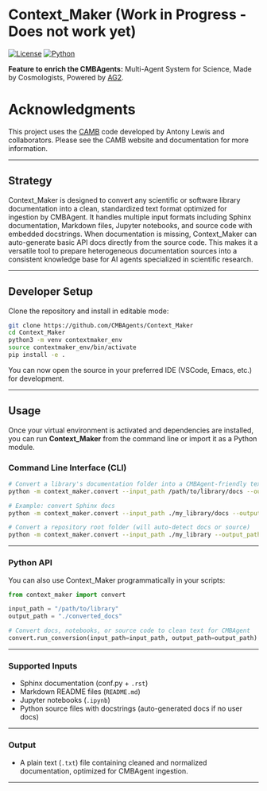 # Context_Maker (Work in Progress - Does not work yet)

[![License](https://img.shields.io/badge/license-MIT-blue.svg)](LICENSE)
[![Python](https://img.shields.io/badge/Python-3.8%2B-blue)](https://python.org)

**Feature to enrich the CMBAgents:** Multi-Agent System for Science, Made by Cosmologists, Powered by [AG2](https://github.com/ag2ai/ag2).
#
# Acknowledgments

This project uses the [CAMB](https://camb.info/) code developed by Antony Lewis and collaborators. Please see the CAMB website and documentation for more information.

---

## Strategy

Context_Maker is designed to convert any scientific or software library documentation into a clean, standardized text format optimized for ingestion by CMBAgent.
It handles multiple input formats including Sphinx documentation, Markdown files, Jupyter notebooks, and source code with embedded docstrings.
When documentation is missing, Context\_Maker can auto-generate basic API docs directly from the source code.
This makes it a versatile tool to prepare heterogeneous documentation sources into a consistent knowledge base for AI agents specialized in scientific research.

---

## Developer Setup

Clone the repository and install in editable mode:

```bash
git clone https://github.com/CMBAgents/Context_Maker
cd Context_Maker
python3 -m venv contextmaker_env
source contextmaker_env/bin/activate
pip install -e .
```

You can now open the source in your preferred IDE (VSCode, Emacs, etc.) for development.

---

## Usage

Once your virtual environment is activated and dependencies are installed, you can run **Context_Maker** from the command line or import it as a Python module.

### Command Line Interface (CLI)

```bash
# Convert a library's documentation folder into a CMBAgent-friendly text file
python -m context_maker.convert --input_path /path/to/library/docs --output_path ./converted_docs

# Example: convert Sphinx docs
python -m context_maker.convert --input_path ./my_library/docs --output_path ./my_library_converted

# Convert a repository root folder (will auto-detect docs or source)
python -m context_maker.convert --input_path ./my_library --output_path ./my_library_converted
```

---

### Python API

You can also use Context_Maker programmatically in your scripts:

```python
from context_maker import convert

input_path = "/path/to/library"
output_path = "./converted_docs"

# Convert docs, notebooks, or source code to clean text for CMBAgent
convert.run_conversion(input_path=input_path, output_path=output_path)
```

---

### Supported Inputs

* Sphinx documentation (conf.py + `.rst`)
* Markdown README files (`README.md`)
* Jupyter notebooks (`.ipynb`)
* Python source files with docstrings (auto-generated docs if no user docs)

---

### Output

* A plain text (`.txt`) file containing cleaned and normalized documentation, optimized for CMBAgent ingestion.

---
